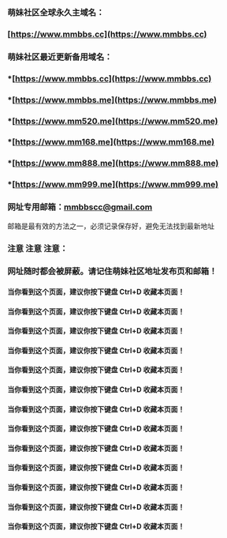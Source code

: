 ### 萌妹社区全球永久主域名：
### [https://www.mmbbs.cc](https://www.mmbbs.cc)  

### 萌妹社区最近更新备用域名：
### *[https://www.mmbbs.cc](https://www.mmbbs.cc)  
### *[https://www.mmbbs.me](https://www.mmbbs.me)  
### *[https://www.mm520.me](https://www.mm520.me)  
### *[https://www.mm168.me](https://www.mm168.me)  
### *[https://www.mm888.me](https://www.mm888.me)  
### *[https://www.mm999.me](https://www.mm999.me)  


### 网址专用邮箱：mmbbscc@gmail.com
邮箱是最有效的方法之一，必须记录保存好，避免无法找到最新地址



### 注意 注意 注意：
### 网址随时都会被屏蔽。请记住萌妹社区地址发布页和邮箱！
#### 当你看到这个页面，建议你按下键盘 Ctrl+D 收藏本页面！ 
#### 当你看到这个页面，建议你按下键盘 Ctrl+D 收藏本页面！ 
#### 当你看到这个页面，建议你按下键盘 Ctrl+D 收藏本页面！ 
#### 当你看到这个页面，建议你按下键盘 Ctrl+D 收藏本页面！  
#### 当你看到这个页面，建议你按下键盘 Ctrl+D 收藏本页面！ 
#### 当你看到这个页面，建议你按下键盘 Ctrl+D 收藏本页面！ 
#### 当你看到这个页面，建议你按下键盘 Ctrl+D 收藏本页面！ 
#### 当你看到这个页面，建议你按下键盘 Ctrl+D 收藏本页面！ 
#### 当你看到这个页面，建议你按下键盘 Ctrl+D 收藏本页面！ 
#### 当你看到这个页面，建议你按下键盘 Ctrl+D 收藏本页面！ 
#### 当你看到这个页面，建议你按下键盘 Ctrl+D 收藏本页面！ 
#### 当你看到这个页面，建议你按下键盘 Ctrl+D 收藏本页面！ 
#### 当你看到这个页面，建议你按下键盘 Ctrl+D 收藏本页面！
